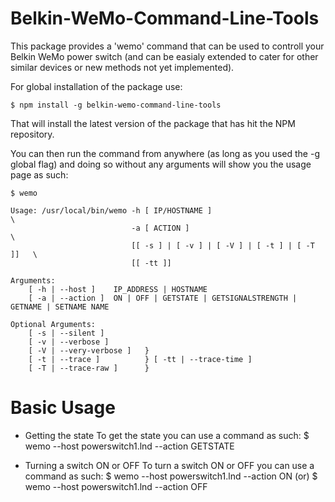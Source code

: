 # Belkin-WeMo-Command-Line-Tools

This package provides a 'wemo' command that can be used to controll your Belkin WeMo power switch (and can be easialy extended to cater for other similar devices or new methods not yet implemented).

For global installation of the package use:

    $ npm install -g belkin-wemo-command-line-tools

That will install the latest version of the package that has hit the NPM repository.

You can then run the command from anywhere (as long as you used the -g global flag) and doing so without any arguments will show you the usage page as such:

    $ wemo

    Usage: /usr/local/bin/wemo -h [ IP/HOSTNAME ]                             \
                               -a [ ACTION ]                                  \
                               [[ -s ] | [ -v ] | [ -V ] | [ -t ] | [ -T ]]   \
                               [[ -tt ]]

    Arguments:
        [ -h | --host ]    IP_ADDRESS | HOSTNAME
        [ -a | --action ]  ON | OFF | GETSTATE | GETSIGNALSTRENGTH | GETNAME | SETNAME NAME

    Optional Arguments: 
        [ -s | --silent ]        
        [ -v | --verbose ]        
        [ -V | --very-verbose ]   } 
        [ -t | --trace ]          } [ -tt | --trace-time ]  
        [ -T | --trace-raw ]      }

# Basic Usage
- Getting the state
To get the state you can use a command as such:
    $ wemo --host powerswitch1.lnd --action GETSTATE

- Turning a switch ON or OFF
To turn a switch ON or OFF you can use a command as such:
    $ wemo --host powerswitch1.lnd --action ON
(or)
    $ wemo --host powerswitch1.lnd --action OFF



